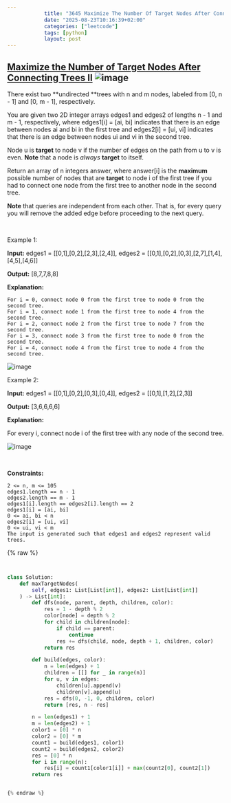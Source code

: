 ```yaml
---
            title: "3645 Maximize The Number Of Target Nodes After Connecting Trees Ii"
            date: "2025-08-23T10:16:39+02:00"
            categories: ["leetcode"]
            tags: [python]
            layout: post
---
```

            
## [Maximize the Number of Target Nodes After Connecting Trees II](https://leetcode.com/problems/maximize-the-number-of-target-nodes-after-connecting-trees-ii) ![image](https://img.shields.io/badge/Difficulty-Hard-red)

There exist two **undirected **trees with n and m nodes, labeled from [0, n - 1] and [0, m - 1], respectively.

You are given two 2D integer arrays edges1 and edges2 of lengths n - 1 and m - 1, respectively, where edges1[i] = [ai, bi] indicates that there is an edge between nodes ai and bi in the first tree and edges2[i] = [ui, vi] indicates that there is an edge between nodes ui and vi in the second tree.

Node u is **target** to node v if the number of edges on the path from u to v is even. **Note** that a node is *always* **target** to itself.

Return an array of n integers answer, where answer[i] is the **maximum** possible number of nodes that are **target** to node i of the first tree if you had to connect one node from the first tree to another node in the second tree.

**Note** that queries are independent from each other. That is, for every query you will remove the added edge before proceeding to the next query.

 

Example 1:

**Input:** edges1 = [[0,1],[0,2],[2,3],[2,4]], edges2 = [[0,1],[0,2],[0,3],[2,7],[1,4],[4,5],[4,6]]

**Output:** [8,7,7,8,8]

**Explanation:**

	For i = 0, connect node 0 from the first tree to node 0 from the second tree.
	For i = 1, connect node 1 from the first tree to node 4 from the second tree.
	For i = 2, connect node 2 from the first tree to node 7 from the second tree.
	For i = 3, connect node 3 from the first tree to node 0 from the second tree.
	For i = 4, connect node 4 from the first tree to node 4 from the second tree.

![image](https://assets.leetcode.com/uploads/2024/09/24/3982-1.png)

Example 2:

**Input:** edges1 = [[0,1],[0,2],[0,3],[0,4]], edges2 = [[0,1],[1,2],[2,3]]

**Output:** [3,6,6,6,6]

**Explanation:**

For every i, connect node i of the first tree with any node of the second tree.

![image](https://assets.leetcode.com/uploads/2024/09/24/3928-2.png)

 

**Constraints:**

	2 <= n, m <= 105
	edges1.length == n - 1
	edges2.length == m - 1
	edges1[i].length == edges2[i].length == 2
	edges1[i] = [ai, bi]
	0 <= ai, bi < n
	edges2[i] = [ui, vi]
	0 <= ui, vi < m
	The input is generated such that edges1 and edges2 represent valid trees.

{% raw %}


```python


class Solution:
    def maxTargetNodes(
        self, edges1: List[List[int]], edges2: List[List[int]]
    ) -> List[int]:
        def dfs(node, parent, depth, children, color):
            res = 1 - depth % 2
            color[node] = depth % 2
            for child in children[node]:
                if child == parent:
                    continue
                res += dfs(child, node, depth + 1, children, color)
            return res

        def build(edges, color):
            n = len(edges) + 1
            children = [[] for _ in range(n)]
            for u, v in edges:
                children[u].append(v)
                children[v].append(u)
            res = dfs(0, -1, 0, children, color)
            return [res, n - res]

        n = len(edges1) + 1
        m = len(edges2) + 1
        color1 = [0] * n
        color2 = [0] * m
        count1 = build(edges1, color1)
        count2 = build(edges2, color2)
        res = [0] * n
        for i in range(n):
            res[i] = count1[color1[i]] + max(count2[0], count2[1])
        return res


{% endraw %}
```
